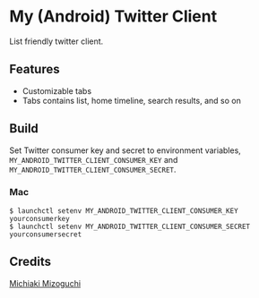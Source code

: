 # My (Android) Twitter Client

List friendly twitter client.

## Features

- Customizable tabs
- Tabs contains list, home timeline, search results, and so on

## Build

Set Twitter consumer key and secret to environment variables, `MY_ANDROID_TWITTER_CLIENT_CONSUMER_KEY` and `MY_ANDROID_TWITTER_CLIENT_CONSUMER_SECRET`.

### Mac

```shell
$ launchctl setenv MY_ANDROID_TWITTER_CLIENT_CONSUMER_KEY yourconsumerkey
$ launchctl setenv MY_ANDROID_TWITTER_CLIENT_CONSUMER_SECRET yourconsumersecret
```

## Credits

[Michiaki Mizoguchi](https://github.com/mizoguche)
